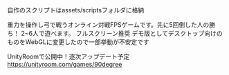 自作のスクリプトはassets/scriptsフォルダに格納


重力を操作し弓で戦うオンライン対戦FPSゲームです。先に5回倒した人の勝ち！
2~6人で遊べます。
フルスクリーン推奨
デモ版としてデスクトップ向けのものをWebGLに変更したので一部挙動が不安定です

UnityRoomで公開中！逐次アップデート予定
https://unityroom.com/games/90degree
 
 
